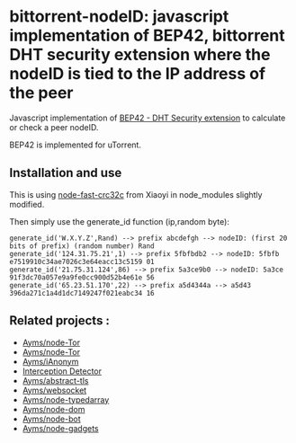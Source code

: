 bittorrent-nodeID: javascript implementation of BEP42, bittorrent DHT security extension where the nodeID is tied to the IP address of the peer
===

Javascript implementation of [BEP42 - DHT Security extension](http://www.bittorrent.org/beps/bep_0042.html) to calculate or check a peer nodeID.

BEP42 is implemented for uTorrent.

## Installation and use

This is using [node-fast-crc32c](https://github.com/ashi009/node-fast-crc32c) from Xiaoyi in node_modules slightly modified.
	
Then simply use the generate_id function (ip,random byte):

	generate_id('W.X.Y.Z',Rand) --> prefix abcdefgh --> nodeID: (first 20 bits of prefix) (random number) Rand
	generate_id('124.31.75.21',1) --> prefix 5fbfbdb2 --> nodeID: 5fbfb e7519910c34ae7026c3e64eacc13c5159 01
	generate_id('21.75.31.124',86) --> prefix 5a3ce9b0 --> nodeID: 5a3ce 91f3dc70a057e9a9fe0cc900d52b4e61e 56
	generate_id('65.23.51.170',22) --> prefix a5d4344a --> a5d43 396da271c1a4d1dc7149247f021eabc34 16

## Related projects :

* [Ayms/node-Tor](https://github.com/Ayms/torrent-live)
* [Ayms/node-Tor](https://github.com/Ayms/node-Tor)
* [Ayms/iAnonym](https://github.com/Ayms/iAnonym)
* [Interception Detector](http://www.ianonym.com/intercept.html)
* [Ayms/abstract-tls](https://github.com/Ayms/abstract-tls)
* [Ayms/websocket](https://github.com/Ayms/websocket)
* [Ayms/node-typedarray](https://github.com/Ayms/node-typedarray)
* [Ayms/node-dom](https://github.com/Ayms/node-dom)
* [Ayms/node-bot](https://github.com/Ayms/node-bot)
* [Ayms/node-gadgets](https://github.com/Ayms/node-gadgets)
